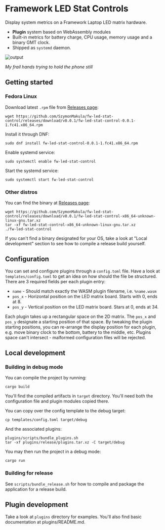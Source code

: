 # Framework LED Stat Controls

Display system metrics on a Framework Laptop
LED matrix hardware.

- **Plugin** system based on WebAssembly modules
- Built-in metrics for battery charge, CPU usage, memory usage and a binary GMT clock.
- Shipped as `systemd` daemon.

  
![output](https://github.com/user-attachments/assets/27f3c518-4535-4b34-a790-813fc15fbe49)

_My frail hands trying to hold the phone still_



## Getting started

### Fedora Linux

Download latest `.rpm` file from [Releases page](https://github.com/SzymonMakula/fw-led-stat-control/releases):

```
wget https://github.com/SzymonMakula/fw-led-stat-control/releases/download/v0.0.1/fw-led-stat-control-0.0.1-1.fc41.x86_64.rpm
```

Install it through DNF:

```
sudo dnf install fw-led-stat-control-0.0.1-1.fc41.x86_64.rpm
```

Enable systemd service:

```
sudo systemctl enable fw-led-stat-control
```

Start the systemd service:

```
sudo systemctl start fw-led-stat-control
```

### Other distros

You can find the binary at [Releases page](https://github.com/SzymonMakula/fw-led-stat-control/releases):

```
wget https://github.com/SzymonMakula/fw-led-stat-control/releases/download/v0.0.1/fw-led-stat-control-x86_64-unknown-linux-gnu.tar.xz
tar -xf fw-led-stat-control-x86_64-unknown-linux-gnu.tar.xz
./fw-led-stat-control
```

If you can't find a binary designated for your OS, take a look at "Local development" section to see how to compile a
release build yourself.

## Configuration

You can set and configure plugins through a `config.toml` file.
Have a look at `templates/config.toml` to get an idea on how should the file be
structured. There are 3 required fields per each plugin entry:

- `name` - Should match exactly the WASM plugin filename, i.e. `%name.wasm`
- `pos_x` - Horizontal position on the LED matrix board. Starts with 0, ends at 8.
- `pos_y` - Vertical position on the LED matrix board. Stars at 0, ends at 34.

Each plugin takes up a rectangular space on the 2D matrix. The `pos_x` and `pos_y` designate
a starting position of that space. By tweaking the plugin starting positions, you can re-arrange
the display position for each plugin, e.g. move binary clock to the bottom,
battery to the middle, etc. Plugins space can't intersect - malformed configuration files
will be rejected.

## Local development

### Building in debug mode

You can compile the project by running:

```
cargo build
```

You'll find the compiled artifacts in `target` directory. You'll need both the
configuration file and plugin modules copied there.

You can copy over the config template to the debug target:

```
cp templates/config.toml target/debug
```

And the associated plugins:

```
plugins/scripts/bundle_plugins.sh
tar -xf plugins/release/plugins.tar.xz -C target/debug
```

You may then run the project in a debug mode:

```
cargo run
```

### Building for release

See `scripts/bundle_release.sh` for how to compile and package
the application for a release build.

## Plugin development

Take a look at `plugins` directory for examples.
You'll also find basic documentation at plugins/README.md.
